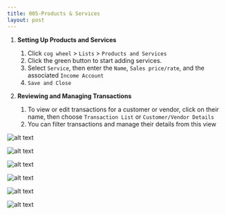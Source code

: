 ```yaml
---
title: 005-Products & Services
layout: post
---
```



1. **Setting Up Products and Services**  
   1. Click `cog wheel` > `Lists` > `Products and Services`  
   2. Click the green button to start adding services.  
   3. Select `Service`, then enter the `Name`, `Sales price/rate`, and the associated `Income Account`  
   4. `Save and Close`  

2. **Reviewing and Managing Transactions**
   1. To view or edit transactions for a customer or vendor, click on their name, then choose `Transaction List` or `Customer/Vendor Details`  
   2. You can filter transactions and manage their details from this view  


![alt text](/assets/images/5.1.sales.prods.services.lists.png) 
   
![alt text](/assets/images/5.2.sales.prods.services.types.png)

![alt text](/assets/images/Collect-vendor-info.png)

![alt text](/assets/images/qbo.products.purchases.png) 

![alt text](/assets/images/qbo.purchase.order.png)

![alt text](/assets/images/qbo-notes.products.services.png)

